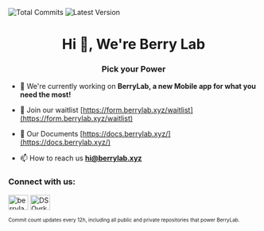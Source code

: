 ![Total Commits](https://badge.berrylab.cloud/commit)
![Latest Version](https://badge.berrylab.cloud/version)


<h1 align="center">Hi 👋, We're Berry Lab</h1>
<h3 align="center">Pick your Power</h3>

- 🔭 We're currently working on **BerryLab, a new Mobile app for what you need the most!**

- 🤝 Join our waitlist [https://form.berrylab.xyz/waitlist](https://form.berrylab.xyz/waitlist)

- 📝 Our Documents [https://docs.berrylab.xyz/](https://docs.berrylab.xyz/)

- 📫 How to reach us **hi@berrylab.xyz**

<h3 align="left">Connect with us:</h3>
<p align="left">
<a href="https://twitter.com/berrylabxyz" target="blank"><img align="center" src="https://raw.githubusercontent.com/rahuldkjain/github-profile-readme-generator/master/src/images/icons/Social/twitter.svg" alt="berrylabxyz" height="30" width="40" /></a>
<a href="https://discord.gg/DSQvrkNKnx" target="blank"><img align="center" src="https://raw.githubusercontent.com/rahuldkjain/github-profile-readme-generator/master/src/images/icons/Social/discord.svg" alt="DSQvrkNKnx" height="30" width="40" /></a>
</p>

<p align="left" style="font-size: 10px;">Commit count updates every 12h, including all public and private repositories that power BerryLab.</p>

